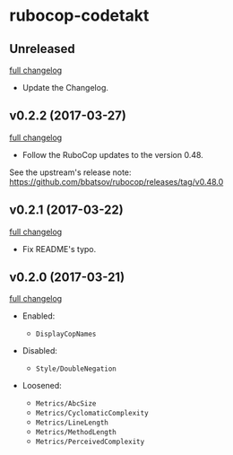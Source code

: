 # rubocop-codetakt

## Unreleased

[full changelog](https://github.com/codetakt/rubocop-codetakt/compare/v0.2.2...HEAD)

* Update the Changelog.

## v0.2.2 (2017-03-27)

[full changelog](https://github.com/codetakt/rubocop-codetakt/compare/v0.2.1...v0.2.2)

* Follow the RuboCop updates to the version 0.48.

See the upstream's release note: <https://github.com/bbatsov/rubocop/releases/tag/v0.48.0>

## v0.2.1 (2017-03-22)

[full changelog](https://github.com/codetakt/rubocop-codetakt/compare/v0.2.0...v0.2.1)

* Fix README's typo.

## v0.2.0 (2017-03-21)

[full changelog](https://github.com/codetakt/rubocop-codetakt/compare/v0.1.0...v0.2.0)

* Enabled:
  * `DisplayCopNames`

* Disabled:
  * `Style/DoubleNegation`

* Loosened:
  * `Metrics/AbcSize`
  * `Metrics/CyclomaticComplexity`
  * `Metrics/LineLength`
  * `Metrics/MethodLength`
  * `Metrics/PerceivedComplexity`

